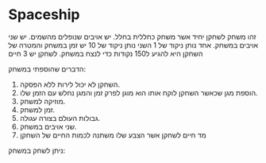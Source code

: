 # Spaceship

זהו משחק לשחקן יחיד אשר משחק כחללית בחלל.
יש אויבים שנופלים מהשמים.
יש שני אויבים במשחק.
אחד נותן ניקוד של 1
השני נותן ניקוד של 10
יש זמן במשחק והמטרה של השחקן היא להגיע ל150 נקודות כדי לנצח במשחק.
לשחקן יש 3 חיים

הדברים שהוספתי במשחק:
1) השחקן לא יכול לירות ללא הפסקה.
2) הוספת מגן שכאשר השחקן לוקח אותו הוא מוגן לפרק זמן והמגן נחלש עם הזמן שלו.
3) מוזיקה למשחק.
4) זמן למשחק.
5) גבולות העולם בצורה עגולה.
6) שני אויבים במשחק.
7) מד חיים לשחקן אשר הצבע שלו משתנה לכמות החיים של השחקן


ניתן לשחק במשחק: 

